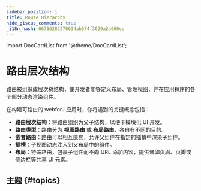 ```yaml
---
sidebar_position: 1
title: Route Hierarchy
hide_giscus_comments: true
_i18n_hash: 66716282278634ab574f3620a2a660ce
---
```

<!-- vale off -->
import DocCardList from '@theme/DocCardList';

<!-- vale on -->

# 路由层次结构

路由被组织成层次树结构，使开发者能够定义布局、管理视图，并在应用程序的各个部分动态渲染组件。

在构建可路由的 webforJ 应用时，你将遇到的关键概念包括：

- **路由层次结构**：将路由组织为父子结构，以便于模块化 UI 开发。
- **路由类型**：路由分为 **视图路由** 或 **布局路由**，各自有不同的目的。
- **嵌套路由**：路由可以相互嵌套，允许父组件在指定的插槽中渲染子组件。
- **插槽**：子视图动态注入到父布局中的组件。
- **布局**：特殊路由，包裹子组件而不向 URL 添加内容，提供诸如页眉、页脚或侧边栏等共享 UI 元素。

## 主题 {#topics}

<DocCardList className="topics-section" />
